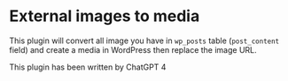 # External images to media

This plugin will convert all image you have in `wp_posts` table (`post_content` field) 
and create a media in WordPress then replace the image URL.

This plugin has been written by ChatGPT 4

